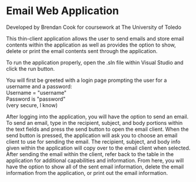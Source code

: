 # Email Web Application
Developed by Brendan Cook for coursework at The University of Toledo

This thin-client application allows the user to send emails and store email contents within the application as well as provides the option to show, delete or print the email contents sent through the application.  

To run the application properly, open the .sln file within Visual Studio and click the run button.

You will first be greeted with a login page prompting the user for a username and a password:    
Username = "username"  
Password is "password"    
(very secure, I know)

After logging into the application, you will have the option to send an email. To send an email, type in the recipient, subject, and body portions
within the text fields and press the send button to open the email client. When the send button is pressed, the application will ask you to choose an email client
to use for sending the email. The recipient, subject, and body info given within the application will copy over to the email client when selected. 
After sending the email within the client, refer back to the table in the application for additional capabilities and information. From here, you will have the option
to show all of the sent email information, delete the email information from the application, or print out the email information.
